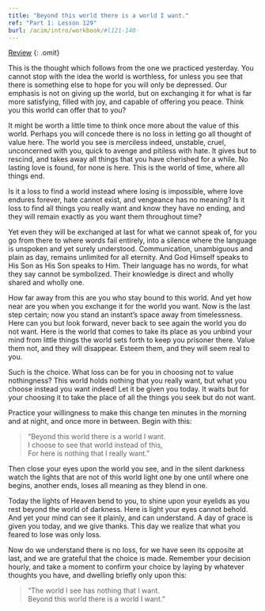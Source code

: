 ```yaml
---
title: "Beyond this world there is a world I want."
ref: "Part 1: Lesson 129"
burl: /acim/intro/workbook/#l121-140
---
```


<a class="hide-review" href="/acim/workbook/l145/#l129">Review</a>
{: .omit}

This is the thought which follows from the one we practiced yesterday.
You cannot stop with the idea the world is worthless, for unless you see
that there is something else to hope for you will only be depressed. Our
emphasis is not on giving up the world, but on exchanging it for what is
far more satisfying, filled with joy, and capable of offering you
peace. Think you this world can offer that to you?

It might be worth a little time to think once more about the value of
this world. Perhaps you will concede there is no loss in letting go all
thought of value here. The world you see is merciless indeed, unstable,
cruel, unconcerned with you, quick to avenge and pitiless with hate. It
gives but to rescind, and takes away all things that you have cherished
for a while. No lasting love is found, for none is here. This is the
world of time, where all things end.

Is it a loss to find a world instead where losing is impossible, where
love endures forever, hate cannot exist, and vengeance has no meaning?
Is it loss to find all things you really want and know they have no
ending, and they will remain exactly as you want them throughout time?

Yet even they will be exchanged at last for what we cannot speak of, for
you go from there to where words fail entirely, into a silence where the
language is unspoken and yet surely understood. Communication,
unambiguous and plain as day, remains unlimited for all eternity. And
God Himself speaks to His Son as His Son speaks to Him. Their language
has no words, for what they say cannot be symbolized. Their knowledge is
direct and wholly shared and wholly one.

How far away from this are you who stay bound to this world. And yet how
near are you when you exchange it for the world you want. Now is the
last step certain; now you stand an instant’s space away from
timelessness. Here can you but look forward, never back to see again the
world you do not want. Here is the world that comes to take its place as
you unbind your mind from little things the world sets forth to keep you
prisoner there. Value them not, and they will
disappear. Esteem them, and they will seem real to you.

Such is the choice. What loss can be for you in choosing not to value
nothingness? This world holds nothing that you really want, but what you
choose instead you want indeed! Let it be given you today. It waits but
for your choosing it to take the place of all the things you seek but do
not want.

Practice your willingness to make this change ten minutes in the morning
and at night, and once more in between. Begin with this:

> “Beyond this world there is a world I want.<br/>
> I choose to see that world instead of this,<br/>
> For here is nothing that I really want.”

Then close your eyes upon the world you see, and in the silent darkness
watch the lights that are not of this world light one by one until where
one begins, another ends, loses all meaning as they blend in one.

Today the lights of Heaven bend to you, to shine upon your eyelids as
you rest beyond the world of darkness. Here is light your eyes cannot
behold. And yet your mind can see it plainly, and can understand. A day
of grace is given you today, and we give thanks. This day we realize
that what you feared to lose was only loss.

Now do we understand there is no loss, for we have seen its opposite at
last, and we are grateful that the choice is made. Remember your
decision hourly, and take a moment to confirm your choice by laying by
whatever thoughts you have, and dwelling briefly only upon this:

> “The world I see has nothing that I want.<br/>
> Beyond this world there is a world I want.”


